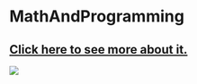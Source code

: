 <h1> MathAndProgramming </h1>
<h2><a href="http://blog.wysaid.org/1.html" target="_blank">Click here to see more about it.</a></h2>
<p><img src="https://raw.github.com/wysaid/MathAndProgramming/master/screenshot.jpg"></p>